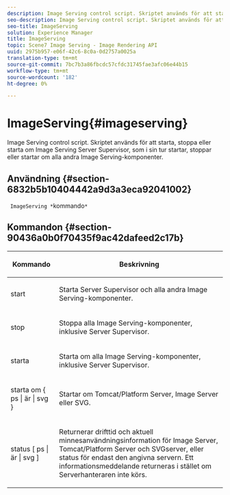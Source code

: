 ```yaml
---
description: Image Serving control script. Skriptet används för att starta, stoppa eller starta om Image Serving Server Supervisor, som i sin tur startar, stoppar eller startar om alla andra Image Serving-komponenter.
seo-description: Image Serving control script. Skriptet används för att starta, stoppa eller starta om Image Serving Server Supervisor, som i sin tur startar, stoppar eller startar om alla andra Image Serving-komponenter.
seo-title: ImageServing
solution: Experience Manager
title: ImageServing
topic: Scene7 Image Serving - Image Rendering API
uuid: 2975b957-e06f-42c6-8c0a-0d2757a0025a
translation-type: tm+mt
source-git-commit: 7bc7b3a86fbcdc57cfdc31745fae3afc06e44b15
workflow-type: tm+mt
source-wordcount: '182'
ht-degree: 0%

---
```



# ImageServing{#imageserving}

Image Serving control script. Skriptet används för att starta, stoppa eller starta om Image Serving Server Supervisor, som i sin tur startar, stoppar eller startar om alla andra Image Serving-komponenter.

## Användning {#section-6832b5b10404442a9d3a3eca92041002}

` ImageServing *`kommando`*`

## Kommandon {#section-90436a0b0f70435f9ac42dafeed2c17b}

<table id="table_692C6A043F9747C88929FF20373EC88C"> 
 <thead> 
  <tr> 
   <th colname="col1" class="entry"> <p>Kommando </p> </th> 
   <th colname="col2" class="entry"> <p>Beskrivning </p> </th> 
  </tr> 
 </thead>
 <tbody> 
  <tr> 
   <td colname="col1"> <p> <span class="codeph"> start  </span> </p> </td> 
   <td colname="col2"> <p> Starta Server Supervisor och alla andra Image Serving-komponenter. </p> </td> 
  </tr> 
  <tr> 
   <td colname="col1"> <p> <span class="codeph"> stop  </span> </p> </td> 
   <td colname="col2"> <p> Stoppa alla Image Serving-komponenter, inklusive Server Supervisor. </p> </td> 
  </tr> 
  <tr> 
   <td colname="col1"> <p> <span class="codeph"> starta  </span> </p> </td> 
   <td colname="col2"> <p>Starta om alla Image Serving-komponenter, inklusive Server Supervisor. </p> </td> 
  </tr> 
  <tr> 
   <td colname="col1"> <p> <span class="codeph"> starta om { ps | är | svg }  </span> </p> </td> 
   <td colname="col2"> <p> Startar om Tomcat/Platform Server, Image Server eller SVG. </p> </td> 
  </tr> 
  <tr> 
   <td colname="col1"> <p> <span class="codeph"> status [ ps | är | svg ]  </span> </p> </td> 
   <td colname="col2"> <p>Returnerar drifttid och aktuell minnesanvändningsinformation för Image Server, Tomcat/Platform Server och SVGserver, eller status för endast den angivna servern. Ett informationsmeddelande returneras i stället om Serverhanteraren inte körs. </p> </td> 
  </tr> 
 </tbody> 
</table>

